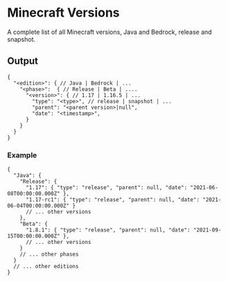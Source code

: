 # Minecraft Versions

A complete list of all Minecraft versions, Java and Bedrock, release and snapshot.

## Output
```jsonc
{
  "<edition>": { // Java | Bedrock | ...
    "<phase>":  { // Release | Beta | ....
      "<version>": { // 1.17 | 1.16.5 | ...
        "type": "<type>", // release | snapshot | ...
        "parent": "<parent version>|null",
        "date": "<timestamp>",
      }
    }
  }
}
```

### Example
```jsonc
{
  "Java": {
    "Release": {
      "1.17": { "type": "release", "parent": null, "date": "2021-06-08T00:00:00.000Z" },
      "1.17-rc1": { "type": "release", "parent": null, "date": "2021-06-04T00:00:00.000Z" }
      // ... other versions
    },
    "Beta": {
      "1.8.1": { "type": "release", "parent": null, "date": "2021-09-15T00:00:00.000Z" },
      // ... other versions
    }
    // ... other phases
  }
  // ... other editions
}
```
